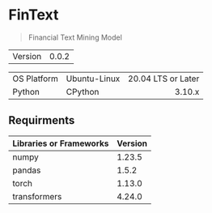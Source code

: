 # FinText

> Financial Text Mining Model

|||
|-|-|
|Version|0.0.2|

||||
|-|-|-:|
|OS Platform|Ubuntu-Linux|20.04 LTS or Later|
|Python|CPython|3.10.x|

## Requirments
|Libraries or Frameworks|Version|
|-|-|
|numpy|1.23.5|
|pandas|1.5.2|
|torch|1.13.0|
|transformers|4.24.0|
